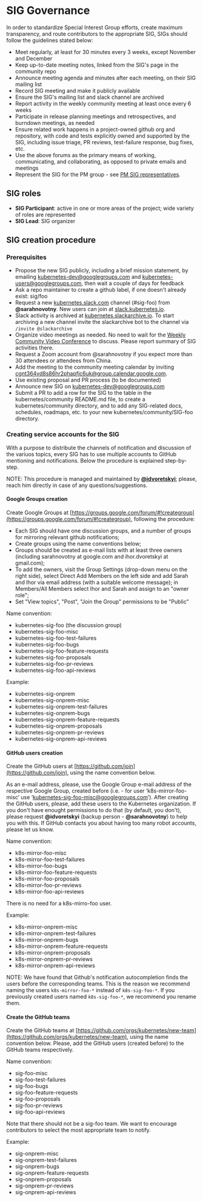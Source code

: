 # SIG Governance

In order to standardize Special Interest Group efforts, create maximum transparency, and route contributors to the appropriate SIG, SIGs should follow the guidelines stated below:

* Meet regularly, at least for 30 minutes every 3 weeks, except November and December
* Keep up-to-date meeting notes, linked from the SIG's page in the community repo
* Announce meeting agenda and minutes after each meeting, on their SIG mailing list
* Record SIG meeting and make it publicly available
* Ensure the SIG's mailing list and slack channel are archived
* Report activity in the weekly community meeting at least once every 6 weeks
* Participate in release planning meetings and retrospectives, and burndown meetings, as needed
* Ensure related work happens in a project-owned github org and repository, with code and tests explicitly owned and supported by the SIG, including issue triage, PR reviews, test-failure response, bug fixes, etc. 
* Use the above forums as the primary means of working, communicating, and collaborating, as opposed to private emails and meetings
* Represent the SIG for the PM group - see [PM SIG representatives](https://github.com/kubernetes/community/blob/master/sig-product-management/SIG%20PM%20representatives.md).

## SIG roles
- **SIG Participant**: active in one or more areas of the project; wide 
  variety of roles are represented
- **SIG Lead**: SIG organizer

## SIG creation procedure

### Prerequisites

* Propose the new SIG publicly, including a brief mission statement, by emailing kubernetes-dev@googlegroups.com and kubernetes-users@googlegroups.com, then wait a couple of days for feedback
* Ask a repo maintainer to create a github label, if one doesn't already exist: sig/foo
* Request a new [kubernetes.slack.com](http://kubernetes.slack.com) channel (#sig-foo) from **@sarahnovotny**.  New users can join at [slack.kubernetes.io](http://slack.kubernetes.io).
* Slack activity is archived at [kubernetes.slackarchive.io](http://kubernetes.slackarchive.io).  To start archiving a new channel invite the slackarchive bot to the channel via `/invite @slackarchive`
* Organize video meetings as needed. No need to wait for the [Weekly Community Video Conference](community/README.md) to discuss. Please report summary of SIG activities there.
 * Request a Zoom account from @sarahnovotny if you expect more than 30 attendees or attendees from China.
 * Add the meeting to the community meeting calendar by inviting cgnt364vd8s86hr2phapfjc6uk@group.calendar.google.com.
* Use existing proposal and PR process (to be documented)
* Announce new SIG on kubernetes-dev@googlegroups.com 
* Submit a PR to add a row for the SIG to the table in the kubernetes/community README.md file, to create a kubernetes/community directory, and to add any SIG-related docs, schedules, roadmaps, etc. to your new kubernetes/community/SIG-foo directory.

### **Creating service accounts for the SIG**

With a purpose to distribute the channels of notification and discussion of the variuos topics, every SIG has to use multiple accounts to GitHub mentioning and notifications. Below the procedure is explained step-by-step.

NOTE: This procedure is managed and maintained by **[@idvoretskyi](https://github.com/idvoretskyi)**; please, reach him directly in case of any questions/suggestions.

#### **Google Groups creation**

Create Google Groups at [https://groups.google.com/forum/#!creategroup](https://groups.google.com/forum/#!creategroup), following the procedure: 

* Each SIG should have one discussion groups, and a number of groups for mirroring relevant github notifications;
* Create groups using the name conventions below;
* Groups should be created as e-mail lists with at least three owners (including sarahnovotny at google.com and ihor.dvoretskyi at gmail.com);
* To add the owners, visit the Group Settings (drop-down menu on the right side), select Direct Add Members on the left side and add Sarah and Ihor via email address (with a suitable welcome message); in Members/All Members select Ihor and Sarah and assign to an "owner role";
* Set "View topics", "Post", "Join the Group" permissions to be "Public"

Name convention:

* kubernetes-sig-foo (the discussion group)
* kubernetes-sig-foo-misc
* kubernetes-sig-foo-test-failures
* kubernetes-sig-foo-bugs
* kubernetes-sig-foo-feature-requests
* kubernetes-sig-foo-proposals
* kubernetes-sig-foo-pr-reviews
* kubernetes-sig-foo-api-reviews

Example:

* kubernetes-sig-onprem
* kubernetes-sig-onprem-misc
* kubernetes-sig-onprem-test-failures
* kubernetes-sig-onprem-bugs
* kubernetes-sig-onprem-feature-requests
* kubernetes-sig-onprem-proposals
* kubernetes-sig-onprem-pr-reviews
* kubernetes-sig-onprem-api-reviews

#### **GitHub users creation**

Create the GitHub users at [https://github.com/join](https://github.com/join), using the name convention below.

As an e-mail address, please, use the Google Group e-mail address of the respective Google Group, created before (i.e. - for user ‘k8s-mirror-foo-misc’ use ‘[kubernetes-sig-foo-misc@googlegroups.com](mailto:kubernetes-sig-foo-misc@googlegroups.com)’). After creating the GitHub users, please, add these users to the Kubernetes organization. If you don't have enought permissions to do that (by default, you don't), please request **@idvoretskyi** (backup person - **@sarahnovotny**) to help you with this. If GitHub contacts you about having too many robot accounts, please let us know. 


Name convention:

* k8s-mirror-foo-misc 
* k8s-mirror-foo-test-failures
* k8s-mirror-foo-bugs
* k8s-mirror-foo-feature-requests
* k8s-mirror-foo-proposals
* k8s-mirror-foo-pr-reviews
* k8s-mirror-foo-api-reviews

There is no need for a k8s-mirro-foo user.

Example:

* k8s-mirror-onprem-misc
* k8s-mirror-onprem-test-failures
* k8s-mirror-onprem-bugs
* k8s-mirror-onprem-feature-requests
* k8s-mirror-onprem-proposals
* k8s-mirror-onprem-pr-reviews
* k8s-mirror-onprem-api-reviews

NOTE: We have found that Github's notification autocompletion finds the users before the corresponding teams. This is the reason we recommend naming the users `k8s-mirror-foo-*` instead of `k8s-sig-foo-*`. If you previously created users named `k8s-sig-foo-*`, we recommend you rename them.

#### **Create the GitHub teams**

Create the GitHub teams at [https://github.com/orgs/kubernetes/new-team](https://github.com/orgs/kubernetes/new-team), using the name convention below. Please, add the GitHub users (created before) to the GitHub teams respectively.

Name convention:

* sig-foo-misc 
* sig-foo-test-failures
* sig-foo-bugs
* sig-foo-feature-requests
* sig-foo-proposals
* sig-foo-pr-reviews
* sig-foo-api-reviews

Note that there should not be a sig-foo team. We want to encourage contributors to select the most appropriate team to notify.

Example:

* sig-onprem-misc
* sig-onprem-test-failures
* sig-onprem-bugs
* sig-onprem-feature-requests
* sig-onprem-proposals
* sig-onprem-pr-reviews
* sig-onprem-api-reviews
